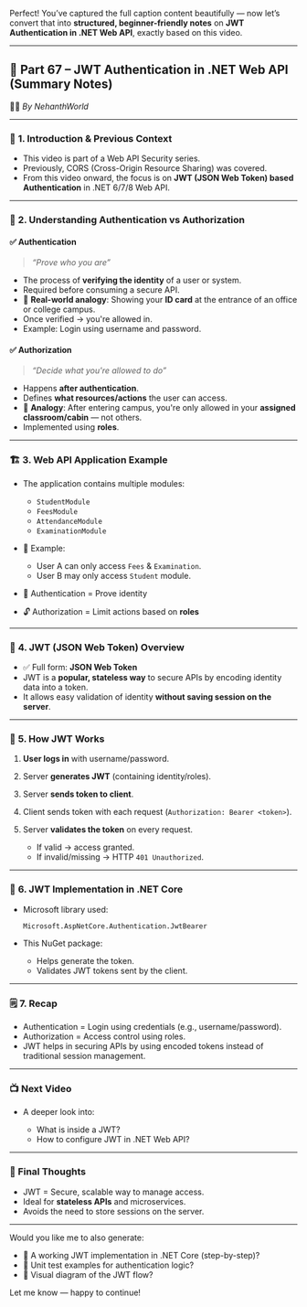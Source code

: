 Perfect! You’ve captured the full caption content beautifully — now let’s convert that into **structured, beginner-friendly notes** on **JWT Authentication in .NET Web API**, exactly based on this video.

---

## 📘 **Part 67 – JWT Authentication in .NET Web API (Summary Notes)**

🧑‍🏫 *By NehanthWorld*

---

### 🔹 **1. Introduction & Previous Context**

* This video is part of a Web API Security series.
* Previously, CORS (Cross-Origin Resource Sharing) was covered.
* From this video onward, the focus is on **JWT (JSON Web Token) based Authentication** in .NET 6/7/8 Web API.

---

### 🔐 **2. Understanding Authentication vs Authorization**

#### ✅ **Authentication**

> *“Prove who you are”*

* The process of **verifying the identity** of a user or system.
* Required before consuming a secure API.
* 🔎 **Real-world analogy**: Showing your **ID card** at the entrance of an office or college campus.
* Once verified → you're allowed in.
* Example: Login using username and password.

#### ✅ **Authorization**

> *“Decide what you're allowed to do”*

* Happens **after authentication**.
* Defines **what resources/actions** the user can access.
* 🔎 **Analogy**: After entering campus, you're only allowed in your **assigned classroom/cabin** — not others.
* Implemented using **roles**.

---

### 🏗️ **3. Web API Application Example**

* The application contains multiple modules:

  * `StudentModule`
  * `FeesModule`
  * `AttendanceModule`
  * `ExaminationModule`
* 🔑 Example:

  * User A can only access `Fees` & `Examination`.
  * User B may only access `Student` module.
* 🔐 Authentication = Prove identity
* 🔓 Authorization = Limit actions based on **roles**

---

### 🪪 **4. JWT (JSON Web Token) Overview**

* ✅ Full form: **JSON Web Token**
* JWT is a **popular, stateless way** to secure APIs by encoding identity data into a token.
* It allows easy validation of identity **without saving session on the server**.

---

### 🔁 **5. How JWT Works**

1. **User logs in** with username/password.
2. Server **generates JWT** (containing identity/roles).
3. Server **sends token to client**.
4. Client sends token with each request (`Authorization: Bearer <token>`).
5. Server **validates the token** on every request.

   * If valid → access granted.
   * If invalid/missing → HTTP `401 Unauthorized`.

---

### 🧰 **6. JWT Implementation in .NET Core**

* Microsoft library used:

  ```
  Microsoft.AspNetCore.Authentication.JwtBearer
  ```
* This NuGet package:

  * Helps generate the token.
  * Validates JWT tokens sent by the client.

---

### 🗒️ **7. Recap**

* Authentication = Login using credentials (e.g., username/password).
* Authorization = Access control using roles.
* JWT helps in securing APIs by using encoded tokens instead of traditional session management.

---

### 📺 **Next Video**

* A deeper look into:

  * What is inside a JWT?
  * How to configure JWT in .NET Web API?

---

### 📌 Final Thoughts

* JWT = Secure, scalable way to manage access.
* Ideal for **stateless APIs** and microservices.
* Avoids the need to store sessions on the server.

---

Would you like me to also generate:

* 🔧 A working JWT implementation in .NET Core (step-by-step)?
* 🧪 Unit test examples for authentication logic?
* 🧠 Visual diagram of the JWT flow?

Let me know — happy to continue!
